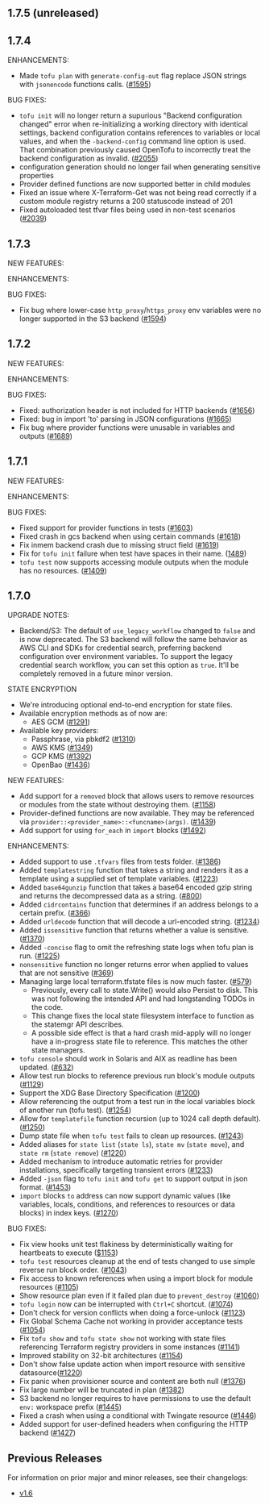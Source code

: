 ## 1.7.5 (unreleased)

## 1.7.4

ENHANCEMENTS:
* Made `tofu plan` with `generate-config-out` flag replace JSON strings with `jsonencode` functions calls. ([#1595](https://github.com/opentofu/opentofu/pull/1595))

BUG FIXES:

* `tofu init` will no longer return a supurious "Backend configuration changed" error when re-initializing a working directory with identical settings, backend configuration contains references to variables or local values, and when the `-backend-config` command line option is used. That combination previously caused OpenTofu to incorrectly treat the backend configuration as invalid. ([#2055](https://github.com/opentofu/opentofu/pull/2055))
* configuration generation should no longer fail when generating sensitive properties
* Provider defined functions are now supported better in child modules
* Fixed an issue where X-Terraform-Get was not being read correctly if a custom module registry returns a 200 statuscode instead of 201
* Fixed autoloaded test tfvar files being used in non-test scenarios ([#2039](https://github.com/opentofu/opentofu/pull/2039))

## 1.7.3

NEW FEATURES:

ENHANCEMENTS:

BUG FIXES:

* Fix bug where lower-case `http_proxy`/`https_proxy` env variables were no longer supported in the S3 backend ([#1594](https://github.com/opentofu/opentofu/issues/1594))

## 1.7.2

NEW FEATURES:

ENHANCEMENTS:

BUG FIXES:
* Fixed: authorization header is not included for HTTP backends ([#1656](https://github.com/opentofu/opentofu/pull/1656))
* Fixed: bug in import 'to' parsing in JSON configurations ([#1665](https://github.com/opentofu/opentofu/pull/1665))
* Fix bug where provider functions were unusable in variables and outputs ([#1689](https://github.com/opentofu/opentofu/pull/1689))

## 1.7.1

NEW FEATURES:

ENHANCEMENTS:

BUG FIXES:
* Fixed support for provider functions in tests ([#1603](https://github.com/opentofu/opentofu/pull/1603))
* Fixed crash in gcs backend when using certain commands ([#1618](https://github.com/opentofu/opentofu/pull/1618))
* Fix inmem backend crash due to missing struct field ([#1619](https://github.com/opentofu/opentofu/pull/1619))
* Fix for `tofu init` failure when test have spaces in their name. ([1489](https://github.com/opentofu/opentofu/pull/1489))
* `tofu test` now supports accessing module outputs when the module has no resources. ([#1409](https://github.com/opentofu/opentofu/pull/1409))

## 1.7.0

UPGRADE NOTES:
* Backend/S3: The default of `use_legacy_workflow` changed to `false` and is now deprecated. The S3 backend will follow the same behavior as AWS CLI and SDKs for credential search, preferring backend configuration over environment variables. To support the legacy credential search workflow, you can set this option as `true`. It'll be completely removed in a future minor version.

STATE ENCRYPTION
* We're introducing optional end-to-end encryption for state files.
* Available encryption methods as of now are:
  * AES GCM ([#1291](https://github.com/opentofu/opentofu/pull/1291))
* Available key providers:
  * Passphrase, via pbkdf2 ([#1310](https://github.com/opentofu/opentofu/pull/1310))
  * AWS KMS ([#1349](https://github.com/opentofu/opentofu/pull/1349))
  * GCP KMS ([#1392](https://github.com/opentofu/opentofu/pull/1392))
  * OpenBao ([#1436](https://github.com/opentofu/opentofu/pull/1436))

NEW FEATURES:
* Add support for a `removed` block that allows users to remove resources or modules from the state without destroying them. ([#1158](https://github.com/opentofu/opentofu/pull/1158))
* Provider-defined functions are now available.  They may be referenced via `provider::<provider_name>::<funcname>(args)`.  ([#1439](https://github.com/opentofu/opentofu/pull/1439))
* Add support for using `for_each` in `import` blocks ([#1492](https://github.com/opentofu/opentofu/pull/1492))

ENHANCEMENTS:
* Added support to use `.tfvars` files from tests folder. ([#1386](https://github.com/opentofu/opentofu/pull/1386))
* Added `templatestring` function that takes a string and renders it as a template using a supplied set of template variables. ([#1223](https://github.com/opentofu/opentofu/pull/1223))
* Added `base64gunzip` function that takes a base64 encoded gzip string and returns the decompressed data as a string. ([#800](https://github.com/opentofu/opentofu/issues/800))
* Added `cidrcontains` function that determines if an address belongs to a certain prefix. ([#366](https://github.com/opentofu/opentofu/issues/366))
* Added `urldecode` function that will decode a url-encoded string. ([#1234](https://github.com/opentofu/opentofu/issues/1234))
* Added `issensitive` function that returns whether a value is sensitive. ([#1370](https://github.com/opentofu/opentofu/issues/1370))
* Added `-concise` flag to omit the refreshing state logs when tofu plan is run. ([#1225](https://github.com/opentofu/opentofu/pull/1225))
* `nonsensitive` function no longer returns error when applied to values that are not sensitive ([#369](https://github.com/opentofu/opentofu/pull/369))
* Managing large local terraform.tfstate files is now much faster. ([#579](https://github.com/opentofu/opentofu/pull/579))
  * Previously, every call to state.Write() would also Persist to disk. This was not following the intended API and had longstanding TODOs in the code.
  * This change fixes the local state filesystem interface to function as the statemgr API describes.
  * A possible side effect is that a hard crash mid-apply will no longer have a in-progress state file to reference. This matches the other state managers.
* `tofu console` should work in Solaris and AIX as readline has been updated. ([#632](https://github.com/opentofu/opentofu/pull/632))
* Allow test run blocks to reference previous run block's module outputs ([#1129](https://github.com/opentofu/opentofu/pull/1129))
* Support the XDG Base Directory Specification ([#1200](https://github.com/opentofu/opentofu/pull/1200))
* Allow referencing the output from a test run in the local variables block of another run (tofu test). ([#1254](https://github.com/opentofu/opentofu/pull/1254))
* Allow for `templatefile` function recursion (up to 1024 call depth default). ([#1250](https://github.com/opentofu/opentofu/pull/1250))
* Dump state file when `tofu test` fails to clean up resources. ([#1243](https://github.com/opentofu/opentofu/pull/1243))
* Added aliases for `state list` (`state ls`), `state mv` (`state move`), and `state rm` (`state remove`) ([#1220](https://github.com/opentofu/opentofu/pull/1220))
* Added mechanism to introduce automatic retries for provider installations, specifically targeting transient errors ([#1233](https://github.com/opentofu/opentofu/issues/1233))
* Added `-json` flag to `tofu init` and `tofu get` to support output in json format. ([#1453](https://github.com/opentofu/opentofu/pull/1453))
* `import` blocks `to` address can now support dynamic values (like variables, locals, conditions, and references to resources or data blocks) in index keys. ([#1270](https://github.com/opentofu/opentofu/pull/1270))

BUG FIXES:
* Fix view hooks unit test flakiness by deterministically waiting for heartbeats to execute ([$1153](https://github.com/opentofu/opentofu/issues/1153))
* `tofu test` resources cleanup at the end of tests changed to use simple reverse run block order. ([#1043](https://github.com/opentofu/opentofu/pull/1043))
* Fix access to known references when using a import block for module resources ([#1105](https://github.com/opentofu/opentofu/pull/1105))
* Show resource plan even if it failed plan due to `prevent_destroy` ([#1060](https://github.com/opentofu/opentofu/pull/1060))
* `tofu login` now can be interrupted with `Ctrl+C` shortcut. ([#1074](https://github.com/opentofu/opentofu/pull/1074))
* Don't check for version conflicts when doing a force-unlock ([#1123](https://github.com/opentofu/opentofu/pull/1123))
* Fix Global Schema Cache not working in provider acceptance tests ([#1054](https://github.com/opentofu/opentofu/pull/1054))
* Fix `tofu show` and `tofu state show` not working with state files referencing Terraform registry providers in some instances ([#1141](https://github.com/opentofu/opentofu/pull/1141))
* Improved stability on 32-bit architectures ([#1154](https://github.com/opentofu/opentofu/pull/1154))
* Don't show false update action when import resource with sensitive datasource([#1220](https://github.com/opentofu/opentofu/pull/1220))
* Fix panic when provisioner source and content are both null ([#1376](https://github.com/opentofu/opentofu/pull/1376))
* Fix large number will be truncated in plan ([#1382](https://github.com/opentofu/opentofu/pull/1382))
* S3 backend no longer requires to have permissions to use the default `env:` workspace prefix ([#1445](https://github.com/opentofu/opentofu/pull/1445))
* Fixed a crash when using a conditional with Twingate resource ([#1446](https://github.com/opentofu/opentofu/pull/1446))
* Added support for user-defined headers when configuring the HTTP backend ([#1427](https://github.com/opentofu/opentofu/pull/1487))

## Previous Releases

For information on prior major and minor releases, see their changelogs:

- [v1.6](https://github.com/opentofu/opentofu/blob/v1.6/CHANGELOG.md)

